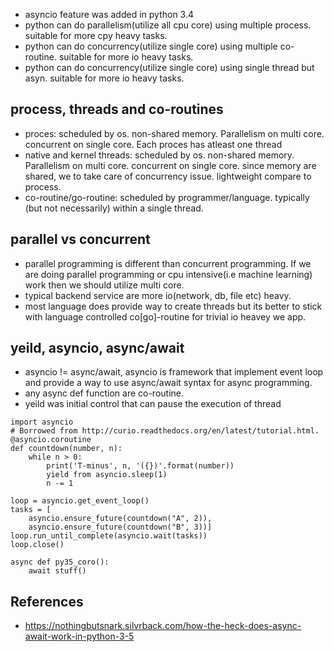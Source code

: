 * asyncio feature was added in python 3.4
* python can do parallelism(utilize all cpu core) using multiple process. suitable for more cpy heavy tasks.
* python can do concurrency(utilize single core) using multiple co-routine. suitable for more io heavy tasks.
* python can do concurrency(utilize single core) using single thread but asyn. suitable for more io heavy tasks.


## process, threads and co-routines
* proces: scheduled by os. non-shared memory. Parallelism on multi core. concurrent on single core. Each proces has atleast one thread
* native and kernel threads: scheduled by os. non-shared memory. Parallelism on multi core. concurrent on single core. since memory are shared, we to take care of concurrency issue. lightweight compare to process.
* co-routine/go-routine: scheduled by programmer/language. typically (but not necessarily) within a single thread.

## parallel vs concurrent
* parallel programming is different than concurrent programming. If we are doing parallel programming or cpu intensive(i.e machine learning) work then we should utilize multi core.
* typical backend service are more io(network, db, file etc) heavy.
* most language does provide way to create threads but its better to stick with language controlled co[go]-routine for trivial io heavey we app.


## yeild, asyncio, async/await
* asyncio != async/await, asyncio is framework that implement event loop and provide a way to use async/await syntax for async programming.
* any async def function are co-routine. 
* yeild was initial control that can pause the execution of thread

```
import asyncio
# Borrowed from http://curio.readthedocs.org/en/latest/tutorial.html.
@asyncio.coroutine
def countdown(number, n):
    while n > 0:
        print('T-minus', n, '({})'.format(number))
        yield from asyncio.sleep(1)
        n -= 1

loop = asyncio.get_event_loop()
tasks = [
    asyncio.ensure_future(countdown("A", 2)),
    asyncio.ensure_future(countdown("B", 3))]
loop.run_until_complete(asyncio.wait(tasks))
loop.close()
```

```
async def py35_coro():
    await stuff()
```
## References
* https://nothingbutsnark.silvrback.com/how-the-heck-does-async-await-work-in-python-3-5
